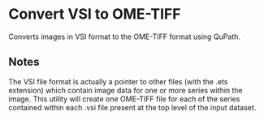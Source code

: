 # Convert VSI to OME-TIFF

Converts images in VSI format to the OME-TIFF format using QuPath.

## Notes

The VSI file format is actually a pointer to other files (with the .ets extension)
which contain image data for one or more series within the image.
This utility will create one OME-TIFF file for each of the series contained
within each .vsi file present at the top level of the input dataset.